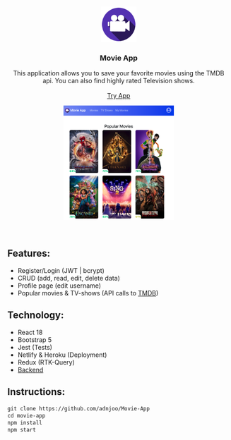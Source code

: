 <!-- PROJECT LOGO -->
<br />
<p align="center">
  <img src='./src/assets/logo.png' width='80'>
  <h3 align="center">Movie App</h3>
  <p align="center">
    This application allows you to save your favorite movies using the TMDB api. You can also find highly rated Television shows.
    <br />
    <br />
    <a href="https://andrew-movie-app.netlify.app/">Try App</a>
    <br />
  </p>
</p>

<p align="center">
<a href='https://andrew-movie-app.netlify.app/'>
<img src='./scrn11.png' width='250'><br>
</a>
</p>

<br>

## Features:

* Register/Login (JWT | bcrypt)
* CRUD (add, read, edit, delete data)
* Profile page (edit username)
* Popular movies & TV-shows (API calls to [TMDB](https://developers.themoviedb.org/3))


## Technology: 

* React 18
* Bootstrap 5
* Jest (Tests)
* Netlify & Heroku (Deployment)
* Redux (RTK-Query)
* [Backend](https://github.com/adnjoo/movie-app-auth-backend)

## Instructions:

```
git clone https://github.com/adnjoo/Movie-App
cd movie-app
npm install
npm start
```
